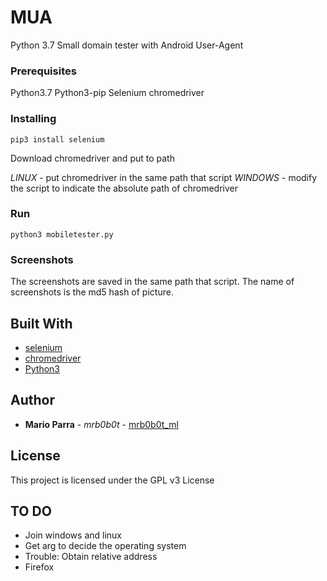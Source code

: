 # MUA

Python 3.7 Small domain tester with Android User-Agent

### Prerequisites


Python3.7
Python3-pip
Selenium
chromedriver

### Installing


```
pip3 install selenium
```

Download chromedriver and put to path

*LINUX* - put chromedriver in the same path that script
*WINDOWS* - modify the script to indicate the absolute path of chromedriver

### Run

```
python3 mobiletester.py
```


### Screenshots

The screenshots are saved in the same path that script.
The name of screenshots is the md5 hash of picture.

## Built With

* [selenium](https://www.seleniumhq.org/)
* [chromedriver](http://chromedriver.chromium.org/getting-started)
* [Python3](https://www.python.org/downloads/release/python-371/)

## Author

* **Mario Parra** - *mrb0b0t* - [mrb0b0t_ml](https://github.com/mrb0b0t_ml)


## License

This project is licensed under the GPL v3 License

## TO DO

* Join windows and linux
* Get arg to decide the operating system
* Trouble: Obtain relative address
* Firefox
